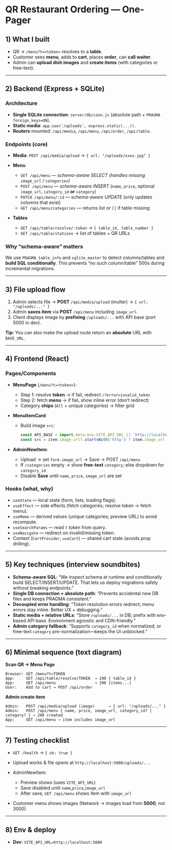 # QR Restaurant Ordering — One-Pager

## 1) What I built

* QR → `/menu?t=<token>` resolves to a **table**.
* Customer sees **menu**, adds to **cart**, places **order**, can **call waiter**.
* Admin can **upload dish images** and **create items** (with categories or free-text).

---

## 2) Backend (Express + SQLite)

### Architecture

* **Single SQLite connection**: `server/db/conn.js` (absolute path + `PRAGMA foreign_keys=ON`).
* **Static media**: `app.use('/uploads', express.static(...))`.
* **Routers** mounted: `/api/media`, `/api/menu`, `/api/order`, `/api/table`.

### Endpoints (core)

* **Media**: `POST /api/media/upload` → `{ url: "/uploads/xxxx.jpg" }`
* **Menu**

  * `GET /api/menu` — *schema-aware SELECT (handles missing `image_url` / `categories`)*
  * `POST /api/menu` — *schema-aware INSERT* (`name`, `price`, optional `image_url`, `category_id` **or** `category`)
  * `PATCH /api/menu/:id` — *schema-aware UPDATE* (only updates columns that exist)
  * `GET /api/menu/categories` — returns list or `[]` if table missing
* **Tables**

  * `GET /api/table/resolve/:token` → `{ table_id, table_number }`
  * `GET /api/table/stations` → list of tables + QR URLs

### Why “schema-aware” matters

We use `PRAGMA table_info` and `sqlite_master` to detect columns/tables and **build SQL conditionally**. This prevents “no such column/table” 500s during incremental migrations.

---

## 3) File upload flow

1. Admin selects file → **POST** `/api/media/upload` (multer) → `{ url: "/uploads/..." }`
2. Admin **saves item** via **POST** `/api/menu` including `image_url`.
3. Client displays image by **prefixing** `/uploads/...` with API base (port 5000 in dev).

**Tip:** You can also make the upload route return an **absolute** URL with `BASE_URL`.

---

## 4) Frontend (React)

### Pages/Components

* **MenuPage** (`/menu?t=<token>`):

  * Step 1: resolve **token** → if fail, redirect `/?error=invalid_token`
  * Step 2: fetch **menu** → if fail, show inline error (don’t redirect)
  * Category **chips** (`All` + unique categories) → filter grid
* **MenuItemCard**:

  * Build image `src`:

    ```js
    const API_BASE = import.meta.env.VITE_API_URL || 'http://localhost:5000';
    const src = item.image_url?.startsWith('http') ? item.image_url : `${API_BASE}${item.image_url}`;
    ```
* **AdminNewItem**:

  * Upload → set `form.image_url` → Save → POST `/api/menu`
  * If `/categories` empty → show **free-text** `category`; else dropdown for `category_id`
  * Disable **Save** until `name`, `price`, `image_url` are set

### Hooks (what, why)

* `useState` — local state (form, lists, loading flags).
* `useEffect` — side effects (fetch categories; resolve token → fetch menu).
* `useMemo` — derived values (unique categories; preview URL) to avoid recompute.
* `useSearchParams` — read `t` token from query.
* `useNavigate` — redirect on invalid/missing token.
* Context (`CartProvider`, `useCart`) — shared cart state (avoids prop drilling).

---

## 5) Key techniques (interview soundbites)

* **Schema-aware SQL**: “We inspect schema at runtime and conditionally build SELECT/INSERT/UPDATE. That lets us deploy migrations safely without breaking endpoints.”
* **Single DB connection + absolute path**: “Prevents accidental new DB files and keeps PRAGMA consistent.”
* **Decoupled error handling**: “Token resolution errors redirect; menu errors stay inline. Better UX + debugging.”
* **Static media + relative URLs**: “Store `/uploads/...` in DB; prefix with env-based API base. Environment agnostic and CDN-friendly.”
* **Admin category fallback**: “Supports `category_id` when normalized, or free-text `category` pre-normalization—keeps the UI unblocked.”

---

## 6) Minimal sequence (text diagram)

**Scan QR → Menu Page**

```
Browser: GET /menu?t=TOKEN
App:     GET /api/table/resolve/TOKEN  → 200 { table_id }
App:     GET /api/menu                 → 200 [items...]
User:    Add to cart → POST /api/order
```

**Admin create item**

```
Admin:   POST /api/media/upload (image)      → { url: "/uploads/..." }
Admin:   POST /api/menu { name, price, image_url, category_id? | category? } → 200 created
App:     GET /api/menu → item includes image_url
```

---

## 7) Testing checklist

* `GET /health` → `{ ok: true }`
* Upload works & file opens at `http://localhost:5000/uploads/...`
* AdminNewItem:

  * Preview shows (uses `VITE_API_URL`)
  * Save disabled until `name`,`price`,`image_url`
  * After save, `GET /api/menu` shows item with `image_url`
* Customer menu shows images (Network → images load from **5000**, not 3000)

---

## 8) Env & deploy

* **Dev**: `VITE_API_URL=http://localhost:5000`
